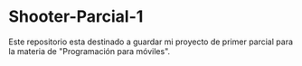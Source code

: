 # Shooter-Parcial-1
Este repositorio esta destinado a guardar mi proyecto de primer parcial para la materia de "Programación para móviles".
